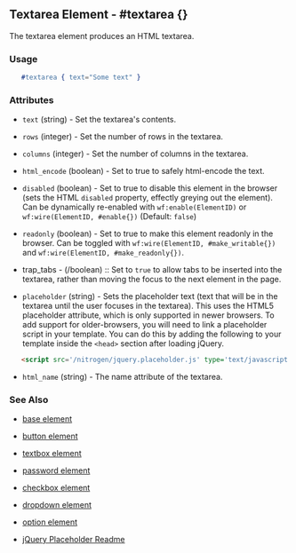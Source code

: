 
## Textarea Element - #textarea {}

  The textarea element produces an HTML textarea.

### Usage

```erlang
   #textarea { text="Some text" }

```

### Attributes

   * `text` (string) - Set the textarea's contents.

   * `rows` (integer) - Set the number of rows in the textarea.

   * `columns` (integer) - Set the number of columns in the textarea.

   * `html_encode` (boolean) - Set to true to safely html-encode the text.

   * `disabled` (boolean) - Set to true to disable this element in the
      browser (sets the HTML `disabled` property, effectly greying out the
      element). Can be dynamically re-enabled with `wf:enable(ElementID)` or
      `wf:wire(ElementID, #enable{})` (Default: `false`)

   * `readonly` (boolean) - Set to true to make this element readonly in the
      browser. Can be toggled with `wf:wire(ElementID, #make_writable{})` and
      `wf:wire(ElementID, #make_readonly{})`.

 *  trap_tabs - (/boolean) :: Set to `true` to allow tabs to be inserted into
     the textarea, rather than moving the focus to the next element in the page.

   * `placeholder` (string) - Sets the placeholder text (text that will be
      in the textarea until the user focuses in the textarea). This uses the
      HTML5 placeholder attribute, which is only supported in newer browsers.
      To add support for older-browsers, you will need to link a placeholder
      script in your template. You can do this by adding the following to your
      template inside the `<head>` section after loading jQuery. 

```html
   <script src='/nitrogen/jquery.placeholder.js' type='text/javascript'></script>

```

   * `html_name` (string) - The name attribute of the textarea.

### See Also

 *  [base element](./element_base.md)

 *  [button element](./button.md)

 *  [textbox element](./textbox.md)

 *  [password element](./password.md)

 *  [checkbox element](./checkbox.md)

 *  [dropdown element](./dropdown.md)

 *  [option element](./option.md)

 *  [jQuery Placeholder Readme](https://github.com/mathiasbynens/jquery-placeholder)
